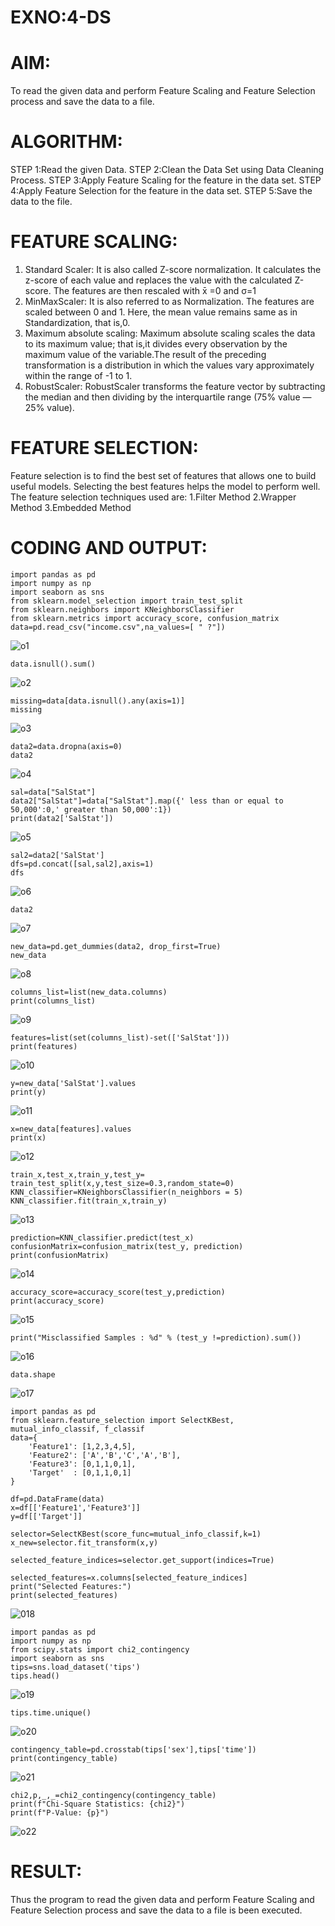# EXNO:4-DS
# AIM:
To read the given data and perform Feature Scaling and Feature Selection process and save the
data to a file.

# ALGORITHM:
STEP 1:Read the given Data.
STEP 2:Clean the Data Set using Data Cleaning Process.
STEP 3:Apply Feature Scaling for the feature in the data set.
STEP 4:Apply Feature Selection for the feature in the data set.
STEP 5:Save the data to the file.

# FEATURE SCALING:
1. Standard Scaler: It is also called Z-score normalization. It calculates the z-score of each value and replaces the value with the calculated Z-score. The features are then rescaled with x̄ =0 and σ=1
2. MinMaxScaler: It is also referred to as Normalization. The features are scaled between 0 and 1. Here, the mean value remains same as in Standardization, that is,0.
3. Maximum absolute scaling: Maximum absolute scaling scales the data to its maximum value; that is,it divides every observation by the maximum value of the variable.The result of the preceding transformation is a distribution in which the values vary approximately within the range of -1 to 1.
4. RobustScaler: RobustScaler transforms the feature vector by subtracting the median and then dividing by the interquartile range (75% value — 25% value).

# FEATURE SELECTION:
Feature selection is to find the best set of features that allows one to build useful models. Selecting the best features helps the model to perform well.
The feature selection techniques used are:
1.Filter Method
2.Wrapper Method
3.Embedded Method

# CODING AND OUTPUT:
```
import pandas as pd
import numpy as np
import seaborn as sns
from sklearn.model_selection import train_test_split
from sklearn.neighbors import KNeighborsClassifier
from sklearn.metrics import accuracy_score, confusion_matrix
data=pd.read_csv("income.csv",na_values=[ " ?"])
```
![o1](<output/Screenshot 2024-10-10 100925.png>)
```
data.isnull().sum()
```
![o2](<output/Screenshot 2024-10-10 100937.png>)
```
missing=data[data.isnull().any(axis=1)]
missing
```
![o3](<output/Screenshot 2024-10-10 100948.png>)
```
data2=data.dropna(axis=0)
data2
```
![o4](<output/Screenshot 2024-10-10 101000.png>)
```
sal=data["SalStat"]
data2["SalStat"]=data["SalStat"].map({' less than or equal to 50,000':0,' greater than 50,000':1})
print(data2['SalStat'])
```
![o5](<output/Screenshot 2024-10-10 102928.png>)
```
sal2=data2['SalStat']
dfs=pd.concat([sal,sal2],axis=1)
dfs
```
![o6](<output/Screenshot 2024-10-10 102934.png>)
```
data2
```
![o7](<output/Screenshot 2024-10-10 102940.png>)
```
new_data=pd.get_dummies(data2, drop_first=True)
new_data
```
![o8](<output/Screenshot 2024-10-10 102946.png>)
```
columns_list=list(new_data.columns)
print(columns_list)
```
![o9](<output/Screenshot 2024-10-10 101042.png>)
```
features=list(set(columns_list)-set(['SalStat']))
print(features)
```
![o10](<output/Screenshot 2024-10-10 101051.png>)
```
y=new_data['SalStat'].values
print(y)
```
![o11](<output/Screenshot 2024-10-10 101058.png>)
```
x=new_data[features].values
print(x)
```
![o12](<output/Screenshot 2024-10-10 101103.png>)
```
train_x,test_x,train_y,test_y= train_test_split(x,y,test_size=0.3,random_state=0)
KNN_classifier=KNeighborsClassifier(n_neighbors = 5)
KNN_classifier.fit(train_x,train_y)
```
![o13](<output/Screenshot 2024-10-10 101108.png>)
```
prediction=KNN_classifier.predict(test_x)
confusionMatrix=confusion_matrix(test_y, prediction)
print(confusionMatrix)
```
![o14](<output/Screenshot 2024-10-10 101113.png>)
```
accuracy_score=accuracy_score(test_y,prediction)
print(accuracy_score)
```
![o15](<output/Screenshot 2024-10-10 101116.png>)
```
print("Misclassified Samples : %d" % (test_y !=prediction).sum())
```
![o16](<output/Screenshot 2024-10-10 101120.png>)
```
data.shape
```
![o17](<output/Screenshot 2024-10-10 101125.png>)
```
import pandas as pd
from sklearn.feature_selection import SelectKBest, mutual_info_classif, f_classif
data={
    'Feature1': [1,2,3,4,5],
    'Feature2': ['A','B','C','A','B'],
    'Feature3': [0,1,1,0,1],
    'Target'  : [0,1,1,0,1]
}

df=pd.DataFrame(data)
x=df[['Feature1','Feature3']]
y=df[['Target']]

selector=SelectKBest(score_func=mutual_info_classif,k=1)
x_new=selector.fit_transform(x,y)

selected_feature_indices=selector.get_support(indices=True)

selected_features=x.columns[selected_feature_indices]
print("Selected Features:")
print(selected_features)
```
![018](<output/Screenshot 2024-10-10 101129.png>)
```
import pandas as pd
import numpy as np
from scipy.stats import chi2_contingency
import seaborn as sns
tips=sns.load_dataset('tips')
tips.head()
```
![o19](<output/Screenshot 2024-10-10 101134.png>)
```
tips.time.unique()
```
![o20](<output/Screenshot 2024-10-10 101138.png>)
```
contingency_table=pd.crosstab(tips['sex'],tips['time'])
print(contingency_table)
```
![o21](<output/Screenshot 2024-10-10 101141.png>)
```
chi2,p,_,_=chi2_contingency(contingency_table)
print(f"Chi-Square Statistics: {chi2}")
print(f"P-Value: {p}")
```
![o22](<output/Screenshot 2024-10-10 101145.png>)

# RESULT:
  Thus the program to read the given data and perform Feature Scaling and Feature Selection process and save the data to a file is been executed.
